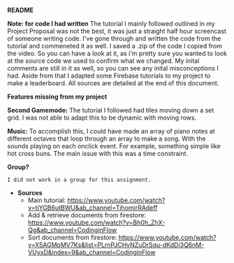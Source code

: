 **README**

**Note: for code I had written**
The tutorial I mainly followed outlined in my Project Proposal was not the best, it was just a straight half hour screencast of someone writing code.
I've gone through and written the code from the tutorial and commeneted it as well. I saved a .zip of the code I copied from the video.
So you can have a look at it, as i'm pretty sure you wanted to look at the source code we used to confirm what we changed.
My inital comments are still in it as well, so you can see any inital misconceptions I had. Aside from that I adapted some
Firebase tutorials to my project to make a leaderboard. All sources are detailed at the end of this document.

 **Features missing from my project**

**Second Gamemode:**
The tutorial I followed had tiles moving down a set grid. I was not able to adapt this to be dynamic with moving rows.

**Music:**
	To accomplish this, I could have made an array of piano notes at different octaves that loop through an array to make a song. With the sounds playing on each onclick event.
	 For example, something simple like hot cross buns. The main issue with this was a time constraint.

**Group?**
	
	
	I did not work in a group for this assignment.

  
 
- **Sources**
   - Main tutorial: https://www.youtube.com/watch?v=tiYGB6utBWU&ab_channel=TihomirRAdeff
   - Add & retrieve documents from firestore: https://www.youtube.com/watch?v=Bh0h_ZhX-Qg&ab_channel=CodinginFlow
   - Sort documents from firestore: https://www.youtube.com/watch?v=X5AGMpMV7Ks&list=PLrnPJCHvNZuDrSqu-dKdDi3Q6nM-VUyxD&index=9&ab_channel=CodinginFlow
   
